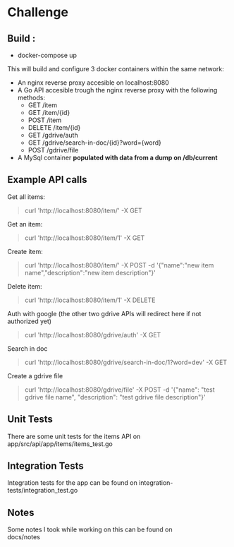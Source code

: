 # Challenge

## Build :  
  - docker-compose up

This will build and configure 3 docker containers within the same network:
- An nginx reverse proxy accesible on localhost:8080
- A Go API accesible trough the nginx reverse proxy with the following methods:  
  - GET     /item  
  - GET     /item/{id}  
  - POST    /item  
  - DELETE  /item/{id}  
  - GET     /gdrive/auth  
  -	GET     /gdrive/search-in-doc/{id}?word={word}
  - POST    /gdrive/file  
- A MySql container <b>populated with data from a dump on /db/current</b>

## Example API calls

  Get all items:  
  > curl 'http://localhost:8080/item/' -X GET

  Get an item:  
  > curl 'http://localhost:8080/item/1' -X GET

  Create item:  
  > curl 'http://localhost:8080/item/' -X POST -d '{"name":"new item name","description":"new item description"}'  

  Delete item:  
  > curl 'http://localhost:8080/item/1' -X DELETE

  Auth with google (the other two gdrive APIs will redirect here if not authorized yet)
  > curl 'http://localhost:8080/gdrive/auth' -X GET

  Search in doc
  > curl 'http://localhost:8080/gdrive/search-in-doc/1?word=dev' -X GET

  Create a gdrive file
  > curl 'http://localhost:8080/gdrive/file' -X POST -d '{"name": "test gdrive file name", "description": "test gdrive file description"}'

## Unit Tests  
There are some unit tests for the items API on app/src/api/app/items/items_test.go

## Integration Tests  
Integration tests for the app can be found on integration-tests/integration_test.go

## Notes
Some notes I took while working on this can be found on  
docs/notes
